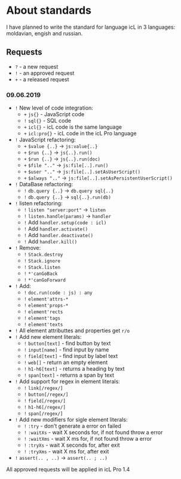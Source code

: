 # About standards

I have planned to write the standard for language icL in 3 languages:
moldavian, engish and russian.

## Requests

* `?` - a new request
* `!` - an approved request
* `+` - a released request

### 09.06.2019

* `!` New level of code integration:
  * `+` `js{}` - JavaScript code
  * `!` `sql{}` - SQL code
  * `+` `icl{}` - icL code is the same language
  * `+` `icl:pro{}` - icL code in the icL Pro language
* `!` JavaScript refactoring:
  * `+` `$value {..}` → `js:value{..}`
  * `+` `$run {..}` → `js{..}.run()`
  * `+` `$run {..}` → `js{..}.run(doc)`
  * `+` `$file ".."` → `js:file[..].run()`
  * `+` `$user ".."` → `js:file[..].setAsUserScript()`
  * `+` `$always ".."` → `js:file[..].setAsPersistentUserScript()`
* `!` DataBase refactoring:
  * `!` `db.query {..}` → `db.query sql{..}`
  * `!` `db.query {..}` → `sql{..}.run(db)`
* `!` listen refactoring:
  * `!` `listen "server:port"` → `listen`
  * `!` `listen.handle(params)` → `handler`
  * `!` Add `handler.setup(code : icl)`
  * `!` Add `handler.activate()`
  * `!` Add `handler.deactivate()`
  * `!` Add `handler.kill()`
* `!` Remove:
  * `!` `Stack.destroy`
  * `!` `Stack.ignore`
  * `!` `Stack.listen`
  * `!` `*'canGoBack`
  * `!` `*'canGoForward`
* `!` Add:
  * `!` `doc.run(code : js) : any`
  * `!` `element'attrs-*`
  * `!` `element'props-*`
  * `!` `element'rects`
  * `!` `element'tags`
  * `!` `element'texts`
* `!` All element attributtes and properties get `r/o`
* `!` Add new element literals:
  * `!` `button[text]` - find button by text
  * `!` `input[name]` - find input by name
  * `!` `field[text]` - find input by label text
  * `!` `web[]` - return an empty element
  * `!` `h1-h6[text]` - returns a heading by text
  * `!` `span[text]` - returns a span by text
* `!` Add support for regex in element literals:
  * `!` `link[/regex/]`
  * `!` `button[/regex/]`
  * `!` `field[/regex/]`
  * `!` `h1-h6[/regex/]`
  * `!` `span[/regex/]`
* `!` Add new modifiers for sigle element literals:
  * `!` `:try` - don't generate a error on failed
  * `!` `:waitXs` - wait X seconds for, if not found throw a error
  * `!` `:waitXms` - wait X ms for, if not found throw a error
  * `!` `:tryXs` - wait X seconds for, after exit
  * `!` `:tryXms` - wait X ms for, after exit
* `!` `assert(.. , ..)` → `assert(.. ; ..)`

All approved requests will be applied in icL Pro 1.4
